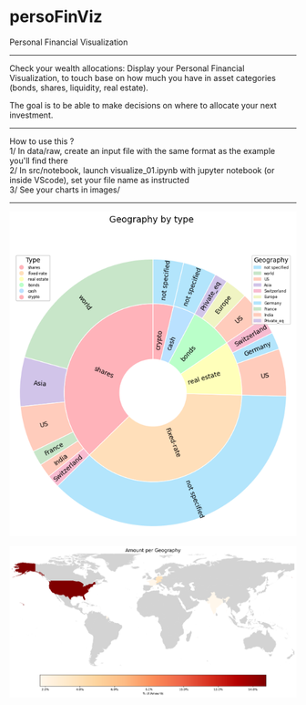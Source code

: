 # persoFinViz
Personal Financial Visualization
***
Check your wealth allocations: 
Display your Personal Financial Visualization, to touch base on how much you have in asset categories (bonds, shares, liquidity, real estate).

The goal is to be able to make decisions on where to allocate your next investment.
***
How to use this ?  
1/ In data/raw, create an input file with the same format as the example you'll find there  
2/ In src/notebook, launch visualize_01.ipynb with jupyter notebook (or inside VScode), set your file name as instructed  
3/ See your charts in images/  
***
![Alt Text](docs/example.png)
  
![Alt Text](docs/example_map_world.png)